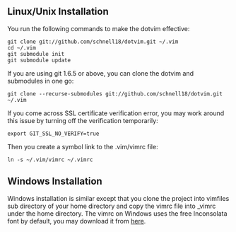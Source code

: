 Linux/Unix Installation
-----------------------
You run the following commands to make the dotvim effective:

    git clone git://github.com/schnell18/dotvim.git ~/.vim
    cd ~/.vim
    git submodule init
    git submodule update

If you are using git 1.6.5 or above, you can clone the dotvim and submodules in one go:

    git clone --recurse-submodules git://github.com/schnell18/dotvim.git ~/.vim

If you come across SSL certificate verification error, you may work around this issue by turning off the verification temporarily:

    export GIT_SSL_NO_VERIFY=true

Then you create a symbol link to the .vim/vimrc file:

    ln -s ~/.vim/vimrc ~/.vimrc

Windows Installation
--------------------
Windows installation is similar except that you clone the project into vimfiles sub directory of your home directory and copy the vimrc file into \_vimrc under the home directory. The vimrc on Windows uses the free Inconsolata font by default, you may download it from [here][1].

[1]: http://www.levien.com/type/myfonts/Inconsolata.otf. "Inconsolata Font site"
